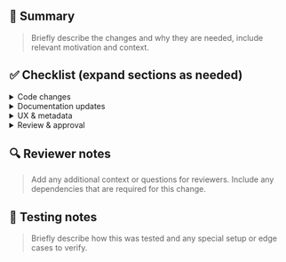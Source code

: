 ## 🧾 Summary
>Briefly describe the changes and why they are needed, include relevant motivation and context.

## ✅ Checklist (expand sections as needed)
<details>
<summary>Code changes</summary>

- [ ] Code follows project coding standards.
- [ ] Code builds clean without any errors or warnings.
- [ ] Branch has been rebased onto main.
- [ ] Unit and integration tests updated _(if applicable)_.
- [ ] All unit/integration tests are executed and passed.
- [ ] Tested by running locally.

</details>
<details>
<summary>Documentation updates</summary>


- [ ] Code-level documentation (e.g., inline comments, docstrings) is updated.
- [ ] README.md or relevant module-level docs are updated.
- [ ] API changes are reflected in API documentation _(if applicable)_.
- [ ] Links to external references are included instead of duplicating content.
- [ ] No outdated or incorrect documentation remains.

</details>
<details>
<summary>UX & metadata</summary>

- [ ] Work items have been linked _[(use AB#)](https://learn.microsoft.com/en-us/azure/devops/boards/github/link-to-from-github?view=azure-devops#use-ab-to-link-from-github-to-azure-boards-work-items)_.
- [ ] Screenshots or Demo _(if applicable)_.
- [ ] Add relevant labels (e.g., `bug`, `enhancement`, `documentation`, `refactor`, etc.).

</details>
<details>
<summary>Review & approval</summary>

- [ ] Design (UX and/or content) review _(if applicable)_.
- [ ] Documentation changes have been explicitly reviewed.
- [ ] CI/CD pipeline checks pass.

</details>

## 🔍 Reviewer notes
>Add any additional context or questions for reviewers. Include any dependencies that are required for this change. 

## 🧪 Testing notes
>Briefly describe how this was tested and any special setup or edge cases to verify.
